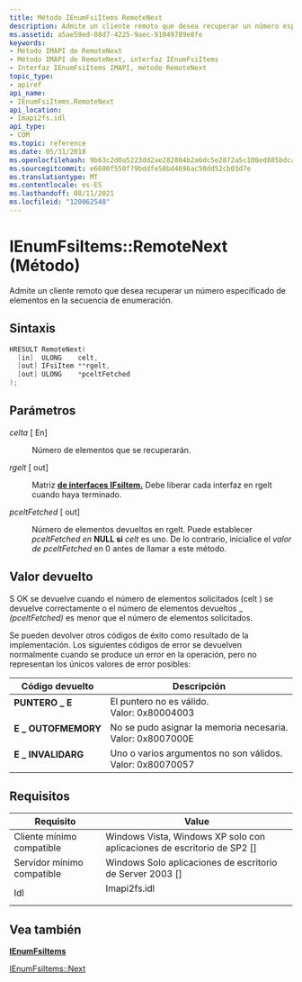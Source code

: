 ```yaml
---
title: Método IEnumFsiItems RemoteNext
description: Admite un cliente remoto que desea recuperar un número especificado de elementos en la secuencia de enumeración. | Método IEnumFsiItems RemoteNext
ms.assetid: a5ae59ed-08d7-4225-9aec-91049789e8fe
keywords:
- Método IMAPI de RemoteNext
- Método IMAPI de RemoteNext, interfaz IEnumFsiItems
- Interfaz IEnumFsiItems IMAPI, método RemoteNext
topic_type:
- apiref
api_name:
- IEnumFsiItems.RemoteNext
api_location:
- Imapi2fs.idl
api_type:
- COM
ms.topic: reference
ms.date: 05/31/2018
ms.openlocfilehash: 9b63c2d0a5223dd2ae282804b2a6dc5e2872a5c108ed885bdca5a0db862a4b75
ms.sourcegitcommit: e6600f550f79bddfe58bd4696ac50dd52cb03d7e
ms.translationtype: MT
ms.contentlocale: es-ES
ms.lasthandoff: 08/11/2021
ms.locfileid: "120062548"
---
```

# <a name="ienumfsiitemsremotenext-method"></a>IEnumFsiItems::RemoteNext (Método)

Admite un cliente remoto que desea recuperar un número especificado de elementos en la secuencia de enumeración.

## <a name="syntax"></a>Sintaxis


```C++
HRESULT RemoteNext(
  [in]  ULONG    celt,
  [out] IFsiItem **rgelt,
  [out] ULONG    *pceltFetched
);
```



## <a name="parameters"></a>Parámetros

<dl> <dt>

*celta* \[ En\]
</dt> <dd>

Número de elementos que se recuperarán.

</dd> <dt>

*rgelt* \[ out\]
</dt> <dd>

Matriz [**de interfaces IFsiItem.**](/windows/desktop/api/imapi2fs/nn-imapi2fs-ifsiitem) Debe liberar cada interfaz en rgelt cuando haya terminado.

</dd> <dt>

*pceltFetched* \[ out\]
</dt> <dd>

Número de elementos devueltos en rgelt. Puede establecer *pceltFetched en* **NULL si** *celt* es uno. De lo contrario, inicialice el *valor de pceltFetched* en 0 antes de llamar a este método.

</dd> </dl>

## <a name="return-value"></a>Valor devuelto

S OK se devuelve cuando el número de elementos solicitados (celt ) se devuelve correctamente o el número de elementos devueltos \_ *(pceltFetched)* es menor que el número de elementos solicitados.

Se pueden devolver otros códigos de éxito como resultado de la implementación. Los siguientes códigos de error se devuelven normalmente cuando se produce un error en la operación, pero no representan los únicos valores de error posibles:



| Código devuelto                                                                                   | Descripción                                                                     |
|-----------------------------------------------------------------------------------------------|---------------------------------------------------------------------------------|
| <dl> <dt>**PUNTERO \_ E**</dt> </dl>     | El puntero no es válido.<br/> Valor: 0x80004003<br/>                   |
| <dl> <dt>**E \_ OUTOFMEMORY**</dt> </dl> | No se pudo asignar la memoria necesaria.<br/> Valor: 0x8007000E<br/> |
| <dl> <dt>**E \_ INVALIDARG**</dt> </dl>  | Uno o varios argumentos no son válidos.<br/> Valor: 0x80070057<br/>    |



 

## <a name="requirements"></a>Requisitos



| Requisito | Value |
|-------------------------------------|-----------------------------------------------------------------------------------------|
| Cliente mínimo compatible<br/> | Windows Vista, Windows XP solo con aplicaciones de escritorio de SP2 \[\]<br/>                     |
| Servidor mínimo compatible<br/> | Windows Solo aplicaciones de escritorio de Server 2003 \[\]<br/>                                    |
| Idl<br/>                      | <dl> <dt>Imapi2fs.idl</dt> </dl> |



## <a name="see-also"></a>Vea también

<dl> <dt>

[**IEnumFsiItems**](/windows/desktop/api/imapi2fs/nn-imapi2fs-ienumfsiitems)
</dt> <dt>

[IEnumFsiItems::Next](/windows/desktop/api/imapi2fs/nf-imapi2fs-ienumfsiitems-next)
</dt> </dl>

 

 





